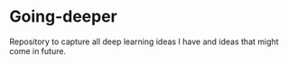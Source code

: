 # Going-deeper
Repository to capture all deep learning ideas I have and ideas that might come in future.
